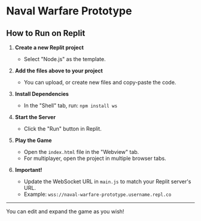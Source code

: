 # Naval Warfare Prototype

## How to Run on Replit

1. **Create a new Replit project**  
   - Select "Node.js" as the template.

2. **Add the files above to your project**  
   - You can upload, or create new files and copy-paste the code.

3. **Install Dependencies**
   - In the "Shell" tab, run: `npm install ws`

4. **Start the Server**
   - Click the "Run" button in Replit.

5. **Play the Game**
   - Open the `index.html` file in the "Webview" tab.
   - For multiplayer, open the project in multiple browser tabs.

6. **Important!**  
   - Update the WebSocket URL in `main.js` to match your Replit server's URL.
   - Example: `wss://naval-warfare-prototype.username.repl.co`

---

You can edit and expand the game as you wish!
